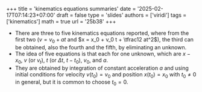 +++
title = 'kinematics equations summaries'
date = '2025-02-17T07:14:23+07:00'
draft = false
type = 'slides'
authors = ['viridi']
tags = ['kinematics']
math = true
url = '25b38'
+++

+ There are three to five kinematics equations reported, where from the first two ($v = v_0 + at$ and $x = x_0 + v_0 t + \tfrac12 at^2$), the third can be obtained, also the fourth and the fifth, by eliminating an unknown.
+ The idea of five equations is that each for one unknown, which are $x - x_0$, $v$ (or $v_t)$, $t$ (or $\Delta t$, $t - t_0$), $v_0$, and $a$.
+ They are obtained by integration of constant acceleration $a$ and using initial conditions for velocity $v(t_0) = v_0$ and position $x(t_0) = x_0$ with $t_0 \ne 0$ in general, but it is common to choose $t_0 = 0$.
